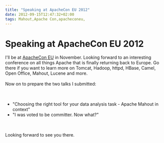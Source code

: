 ```yaml
---
title: "Speaking at ApacheCon EU 2012"
date: 2012-09-15T12:47:32+02:00
tags: Mahout,Apache Con,apacheconeu,
---
```


# Speaking at ApacheCon EU 2012


I'll be at <a href="http://www.apachecon.eu">ApacheCon EU</a> in November. Looking forward to an interesting conference 
on all things Apache that is finally returning back to Europe. Go there if you want to learn more on Tomcat, Hadoop, 
httpd, HBase, Camel, Open Office, Mahout, Lucene and more.<br><br>Now on to prepare the two talks I 
submitted:<br><br><ul><br><li>"Choosing the right tool for your data analysis task - Apache Mahout in 
context"<br><li>"I was voted to be committer. Now what?"<br></ul><br><br>Looking forward to see you there.
